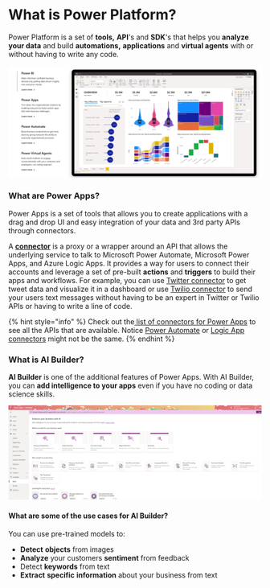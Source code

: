 # What is Power Platform?

Power Platform is a set of **tools,** **API**'s and **SDK**'s that helps you **analyze your data** and build **automations,** **applications** and **virtual agents** with or without having to write any code.

![Power Platform features](../../../../.gitbook/assets/powerplatform.png)

### What are Power Apps?

Power Apps is a set of tools that allows you to create applications with a drag and drop UI and easy integration of your data and 3rd party APIs through connectors.  

A [**connector**](https://docs.microsoft.com/connectors/connectors?WT.mc_id=aiml-8438-ayyonet) is a proxy or a wrapper around an API that allows the underlying service to talk to Microsoft Power Automate, Microsoft Power Apps, and Azure Logic Apps. It provides a way for users to connect their accounts and leverage a set of pre-built **actions** and **triggers** to build their apps and workflows. For example, you can use [Twitter connector](https://docs.microsoft.com/connectors/twitter/?WT.mc_id=aiml-8438-ayyonet) to get tweet data and visualize it in a dashboard or use [Twilio connector](https://docs.microsoft.com/connectors/twilio/?WT.mc_id=aiml-8438-ayyonet) to send your users text messages without having to be an expert in Twitter or Twilio APIs or having to write a line of code. 

{% hint style="info" %}
Check out the[ list of connectors for Power Apps](https://docs.microsoft.com/en-us/connectors/connector-reference/connector-reference-powerapps-connectors?WT.mc_id=aiml-8438-ayyonet) to see all the APIs that are available. Notice [Power Automate](https://docs.microsoft.com/connectors/connector-reference/connector-reference-powerautomate-connectors?WT.mc_id=aiml-8438-ayyonet) or [Logic App connectors](https://docs.microsoft.com/connectors/connector-reference/connector-reference-logicapps-connectors?WT.mc_id=aiml-8438-ayyonet) might not be the same.
{% endhint %}

### What is AI Builder?

**AI Builder** is one of the additional features of Power Apps. With AI Builder, you can **add intelligence to your apps** even if you have no coding or data science skills. 

![AI Builder Features on Power Apps](../../../../.gitbook/assets/aibuilderappview.png)

#### What are some of the use cases for AI Builder?

You can use pre-trained models to:

* **Detect** **objects** from images
* **Analyze** your customers **sentiment** from feedback
* Detect **keywords** from text
* **Extract** **specific** **information** about your business from text





